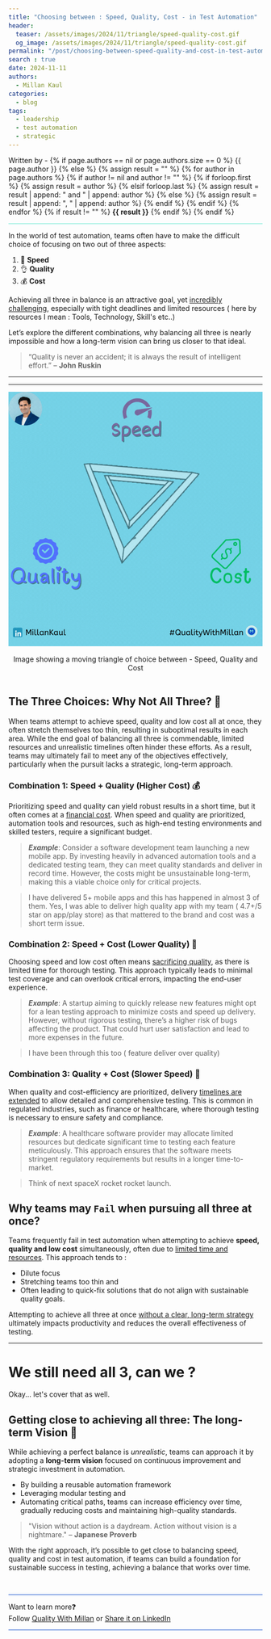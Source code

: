 ```yaml
---
title: "Choosing between : Speed, Quality, Cost - in Test Automation"
header:
  teaser: /assets/images/2024/11/triangle/speed-quality-cost.gif
  og_image: /assets/images/2024/11/triangle/speed-quality-cost.gif
permalink: "/post/choosing-between-speed-quality-and-cost-in-test-automation.html"
search : true
date: 2024-11-11
authors: 
  - Millan Kaul
categories:
  - blog
tags:
  - leadership
  - test automation
  - strategic
---
```


<p>
 Written by -
{% if page.authors == nil or page.authors.size == 0 %}
   {{ page.author }}
{% else %}
    {% assign result = "" %}
    {% for author in page.authors %}
        {% if author != nil and author != "" %}
            {% if forloop.first %}
                {% assign result = author %}
            {% elsif forloop.last %}
                {% assign result = result | append: " and " | append: author %}
            {% else %}
                {% assign result = result | append: ", " | append: author %}
            {% endif %}
        {% endif %}
    {% endfor %}
    {% if result != "" %}
        <strong>{{ result }}</strong>
    {% endif %}
{% endif %}
</p>

<hr style="border: none; height:2px; background-color: #A9F1E4; position: relative;">

In the world of test automation, teams often have to make the difficult choice of focusing on two out of three aspects:

1.  🚀 **Speed** 
2.  👌 **Quality**
3.  💰 **Cost**


Achieving all three in balance is an attractive goal, yet <u>incredibly challenging</u>, especially with tight deadlines and limited resources ( here by resources I mean : Tools, Technology, Skill's etc..) 

Let’s explore the different combinations, why balancing all three is nearly impossible and how a long-term vision can bring us closer to that ideal.


> “Quality is never an accident; it is always the result of intelligent effort.” – **John Ruskin**

<hr>
<hr>

![Image showing a moving triangle of choice between - Speed, Quality and Cost](/assets/images/2024/11/triangle/speed-quality-cost.gif)
<figcaption align = "center">Image showing a moving triangle of choice between - Speed, Quality and Cost</figcaption> 

<br>

## The Three Choices: Why Not All Three? 🤔

When teams attempt to achieve speed, quality and low cost all at once, they often stretch themselves too thin, resulting in suboptimal results in each area. While the end goal of balancing all three is commendable, limited resources and unrealistic timelines often hinder these efforts. As a result, teams may ultimately fail to meet any of the objectives effectively, particularly when the pursuit lacks a strategic, long-term approach.

### Combination 1: Speed + Quality (Higher Cost) 💰

Prioritizing speed and quality can yield robust results in a short time, but it often comes at a <u>financial cost</u>. When speed and quality are prioritized, automation tools and resources, such as high-end testing environments and skilled testers, require a significant budget.

> **_Example_**: Consider a software development team launching a new mobile app. By investing heavily in advanced automation tools and a dedicated testing team, they can meet quality standards and deliver in record time. However, the costs might be unsustainable long-term, making this a viable choice only for critical projects.  

> I have delivered 5+ mobile apps and this has happened in almost 3 of them. Yes, I was able to deliver high quality app with my team ( 4.7+/5 star on app/play store) as that mattered to the brand and cost was a short term issue.

### Combination 2: Speed + Cost (Lower Quality) 🤒

Choosing speed and low cost often means <u>sacrificing quality</u>, as there is limited time for thorough testing. This approach typically leads to minimal test coverage and can overlook critical errors, impacting the end-user experience.

> **_Example_**: A startup aiming to quickly release new features might opt for a lean testing approach to minimize costs and speed up delivery. However, without rigorous testing, there’s a higher risk of bugs affecting the product. That could hurt user satisfaction and lead to more expenses in the future. 

> I have been through this too ( feature deliver over quality)

### Combination 3: Quality + Cost (Slower Speed) 🐌

When quality and cost-efficiency are prioritized, delivery <u>timelines are extended</u> to allow detailed and comprehensive testing. This is common in regulated industries, such as finance or healthcare, where thorough testing is necessary to ensure safety and compliance.

> **_Example_**: A healthcare software provider may allocate limited resources but dedicate significant time to testing each feature meticulously. This approach ensures that the software meets stringent regulatory requirements but results in a longer time-to-market. 

> Think of next spaceX rocket rocket launch.


## Why teams may `Fail` when pursuing all three at once?

Teams frequently fail in test automation when attempting to achieve **speed, quality and low cost** simultaneously, often due to <u>limited time and resources</u>. This approach tends to :

- Dilute focus
- Stretching teams too thin and 
- Often leading to quick-fix solutions that do not align with sustainable quality goals. 

Attempting to achieve all three at once <u>without a clear, long-term strategy</u> ultimately impacts productivity and reduces the overall effectiveness of testing.

<hr>

# We still need all 3, can we ?

Okay... let's cover that as well. 

## Getting close to achieving all three: The long-term Vision 🎯

While achieving a perfect balance is _unrealistic_, teams can approach it by adopting a **long-term vision** focused on continuous improvement and strategic investment in automation. 

- By building a reusable automation framework
- Leveraging modular testing and 
- Automating critical paths, teams can increase efficiency over time, gradually reducing costs and maintaining high-quality standards.

> "Vision without action is a daydream. Action without vision is a nightmare." – **Japanese Proverb**

With the right approach, it’s possible to get close to balancing speed, quality and cost in test automation, if teams can build a foundation for sustainable success in testing, achieving a balance that works over time.


<br>

<hr style="border: none; height:1px; background-color: #0F4CCC; position: relative;">

Want to learn more❓
<br> 
Follow [Quality With Millan](https://www.linkedin.com/company/quality-with-millan) or <a href="https://www.linkedin.com/shareArticle?url=https://qualitywithmillan.github.io{{ page.url }}&title=I+came+through+this+awesome+blogs+on+%0A%23QualityWithMillan" title="I came through this awesome blogs on #QualityWithMillan" target="_blank">Share it on LinkedIn</a>

<hr style="border: none; height:1px; background-color: #0F4CCC; position: relative;"> 